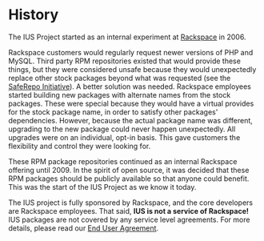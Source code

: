 <a name="history"></a>
# History

The IUS Project started as an internal experiment at [Rackspace][1] in 2006.

Rackspace customers would regularly request newer versions of PHP and MySQL.
Third party RPM repositories existed that would provide these things, but they
were considered unsafe because they would unexpectedly replace other stock
packages beyond what was requested (see the [SafeRepo Initiative][2]).  A
better solution was needed.  Rackspace employees started building new packages
with alternate names from the stock packages.  These were special because they
would have a virtual provides for the stock package name, in order to satisfy
other packages' dependencies.  However, because the actual package name was
different, upgrading to the new package could never happen unexpectedly.  All
upgrades were on an individual, opt-in basis.  This gave customers the
flexibility and control they were looking for.

These RPM package repositories continued as an internal Rackspace offering
until 2009.  In the spirit of open source, it was decided that these RPM
packages should be publicly available so that anyone could benefit.  This was
the start of the IUS Project as we know it today.

The IUS project is fully sponsored by Rackspace, and the core developers are
Rackspace employees.  That said, **IUS is not a service of Rackspace!**  IUS
packages are not covered by any service level agreements.  For more details,
please read our [End User Agreement][3].

[1]: https://www.rackspace.com
[2]: saferepo.md
[3]: https://dl.iuscommunity.org/pub/ius/IUS-COMMUNITY-EUA
